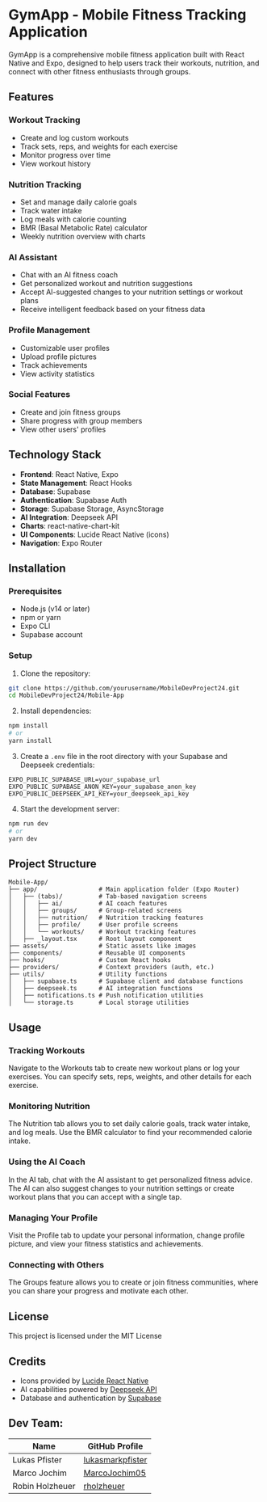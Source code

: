 # GymApp - Mobile Fitness Tracking Application

GymApp is a comprehensive mobile fitness application built with React Native and Expo, designed to help users track their workouts, nutrition, and connect with other fitness enthusiasts through groups.


## Features

### Workout Tracking
- Create and log custom workouts
- Track sets, reps, and weights for each exercise
- Monitor progress over time
- View workout history

### Nutrition Tracking
- Set and manage daily calorie goals
- Track water intake
- Log meals with calorie counting
- BMR (Basal Metabolic Rate) calculator
- Weekly nutrition overview with charts

### AI Assistant
- Chat with an AI fitness coach
- Get personalized workout and nutrition suggestions
- Accept AI-suggested changes to your nutrition settings or workout plans
- Receive intelligent feedback based on your fitness data

### Profile Management
- Customizable user profiles
- Upload profile pictures
- Track achievements
- View activity statistics

### Social Features
- Create and join fitness groups
- Share progress with group members
- View other users' profiles

## Technology Stack

- **Frontend**: React Native, Expo
- **State Management**: React Hooks
- **Database**: Supabase
- **Authentication**: Supabase Auth
- **Storage**: Supabase Storage, AsyncStorage
- **AI Integration**: Deepseek API
- **Charts**: react-native-chart-kit
- **UI Components**: Lucide React Native (icons)
- **Navigation**: Expo Router

## Installation

### Prerequisites
- Node.js (v14 or later)
- npm or yarn
- Expo CLI
- Supabase account

### Setup

1. Clone the repository:
```bash
git clone https://github.com/yourusername/MobileDevProject24.git
cd MobileDevProject24/Mobile-App
```

2. Install dependencies:
```bash
npm install
# or
yarn install
```

3. Create a `.env` file in the root directory with your Supabase and Deepseek credentials:
```
EXPO_PUBLIC_SUPABASE_URL=your_supabase_url
EXPO_PUBLIC_SUPABASE_ANON_KEY=your_supabase_anon_key
EXPO_PUBLIC_DEEPSEEK_API_KEY=your_deepseek_api_key
```

4. Start the development server:
```bash
npm run dev
# or
yarn dev
```

## Project Structure

```
Mobile-App/
├── app/                 # Main application folder (Expo Router)
│   ├── (tabs)/          # Tab-based navigation screens
│   │   ├── ai/          # AI coach features
│   │   ├── groups/      # Group-related screens
│   │   ├── nutrition/   # Nutrition tracking features
│   │   ├── profile/     # User profile screens
│   │   └── workouts/    # Workout tracking features
│   ├── _layout.tsx      # Root layout component
├── assets/              # Static assets like images
├── components/          # Reusable UI components
├── hooks/               # Custom React hooks
├── providers/           # Context providers (auth, etc.)
├── utils/               # Utility functions
│   ├── supabase.ts      # Supabase client and database functions
│   ├── deepseek.ts      # AI integration functions
│   ├── notifications.ts # Push notification utilities
│   └── storage.ts       # Local storage utilities
```

## Usage

### Tracking Workouts
Navigate to the Workouts tab to create new workout plans or log your exercises. You can specify sets, reps, weights, and other details for each exercise.

### Monitoring Nutrition
The Nutrition tab allows you to set daily calorie goals, track water intake, and log meals. Use the BMR calculator to find your recommended calorie intake.

### Using the AI Coach
In the AI tab, chat with the AI assistant to get personalized fitness advice. The AI can also suggest changes to your nutrition settings or create workout plans that you can accept with a single tap.

### Managing Your Profile
Visit the Profile tab to update your personal information, change profile picture, and view your fitness statistics and achievements.

### Connecting with Others
The Groups feature allows you to create or join fitness communities, where you can share your progress and motivate each other.

## License

This project is licensed under the MIT License

## Credits

- Icons provided by [Lucide React Native](https://lucide.dev/)
- AI capabilities powered by [Deepseek API](https://api.deepseek.com)
- Database and authentication by [Supabase](https://supabase.io/)


## Dev Team:

| Name                  | GitHub Profile                                   |
|-----------------------|--------------------------------------------------|
| Lukas Pfister         | [lukasmarkpfister](https://github.com/lukasmarkpfister) |
| Marco Jochim          | [MarcoJochim05](https://github.com/MarcoJochim05) |
| Robin Holzheuer       | [rholzheuer](https://github.com/rholzheuer)       |
